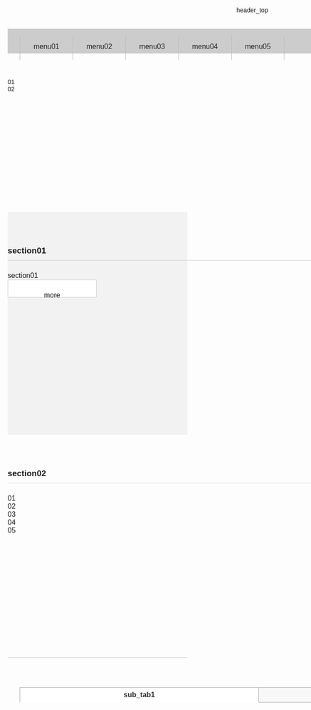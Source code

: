 <html lang="ko">
<head>
<meta charset="UTF-8">
<title>Document</title>
<link rel="stylesheet" href="https://www.newmedu.com/common/css/owl.carousel.min.css" >
<link rel="stylesheet" href="animate.min.css" >
<script src="https://code.jquery.com/jquery-2.2.4.min.js" integrity="sha256-BbhdlvQf/xTY9gja0Dq3HiwQF8LaCRTXxZKRutelT44=" crossorigin="anonymous"></script>
<script src="https://www.newmedu.com/common/js/owl.carousel.js"></script>
<link>
<style>
container-lg {max-width: 100%;}
.px-3 {padding: 0!important;}
.markdown-body h1 {display: none;}
.markdown-body ul, .markdown-body ol {margin: 0; padding: 0;}
* {margin: 0; padding: 0; box-sizing: border-box;}
body {font-family: 'Noto Sans KR', sans-serif;}
ul {list-style: none; }
a {text-decoration: none;}
table {border-collapse: collapse; width: 100%;}
table caption {width: 0; height: 0; font-size: 0;}
.cont_wrap {display: inline-block; width: 100%;}
.section_cont {width: 1100px; height: 100%; margin: 0 auto; font-size: 16px; }
.section_cont > h3 {display: inline-block; width: 100%; margin-bottom: 25px; padding-bottom: 10px; border-bottom: 1px solid #d0d0d0;}
.section_inner {padding: 50px 0 75px 0;}
.f_left {float: left;}
.f_right {float: right;}
.cont_w2, .cont_w3, .cont_w4 {float: left; display: inline-block;}
.cont_w2 {width: 49%; margin-left: 2%;}
.cont_w3 {width: 32%; margin-left: 2%;}
.cont_w4 {width: 23.5%; margin-left: 2%;}
.cont_w2:first-child, .cont_w3:first-child, .cont_w4:first-child {margin-left: 0;}
.tab_container .tab_content {width:100%;}
.tab_content {display: none;}
.tabs ul {display: inline-block; width: 100%;}
.tabs li {float: left; width: 50%; text-align: center; border: 1px solid #aaa; background: #f8f8f8;}
.tabs li:nth-child(1) {border-right: none;}
.tabs li a {display: block; width: 100%; line-height: 2; color: #333;}
.tabs li.active {border-bottom-color: #fff; background: #fff;}
.tabs li.active a {font-weight: bold;}
.owl-nav, .owl-dots {display: block; text-align: center;} 
.owl-nav .owl-prev, .owl-nav .owl-next{ display:inline-block; } 
.owl-dots .owl-dot {display: inline-block;} 
.owl-controls .owl-page span.owl-numbers {display: block; width: auto; height: auto; font-size: 20px;}    
header, footer {min-width: 1100px;}
header {position: relative;}
.header_top {height: 50px;}
.header_menu {position: absolute; top: 50px; left: 0; display: inline-block; width: 100%; height: 55px; border-top: 1px solid #bbb; border-bottom: 1px solid #bbb; background: #ccc; z-index: 9;}
.header_menu_fixed {position: fixed; top: 0;}
.ul_mainmenu {}
.ul_mainmenu > li {float: left; display: inline-block; border-right: 1px solid #bbb;}
.ul_mainmenu > li:first-child {border-left: 1px solid #bbb;}
.ul_mainmenu > li > a {display: inline-block; height: 53px; padding: 15px 30px; line-height: 1; color: #222;}
.ul_mainmenu > li > a:hover {background: #fff;}
.ul_mainmenu li > a:after {display:block; width: 100%; padding-bottom: 4px; content: ''; border-bottom: solid 2px #114de3; transform: scaleX(0); transition: transform 250ms ease-in-out;}
.ul_mainmenu li > a:hover:after, .ul_mainmenu li > a:focus:after {transform: scaleX(1);}
footer {background: #ddd;}
main {padding-top: 55px;}
.main_container {height: 300px;}
.section01, .section02 {height: 500px;}
.section01 {background: #f2f2f2;}
.section02 {}
.section02-owl-wrapper {position: relative;}
.section02-owl-wrapper .owl-dots {position: absolute; bottom: 10px; right: 60px;}
.section03 {border-top: 1px solid #ccc;}
.btn_wh {position: relative; display: inline-block; width: 200px; height: 40px; line-height: 36px; text-align: center; background: #fff; border: 1px solid #ccc; border-radius: 2px;}
.btn_wh > p {position: absolute; top: 0; left: 0; width: 100%; height: 100%;}
.btn_wh:hover p.btn_text {color: #222; z-index: 1;}
.btn_wh:hover p.btn_bg {animation: roll_img 1s; animation-fill-mode: both; width: 0; background: #ccc;}
 @keyframes roll_img{0%{width: 0}100%,to{width: 200px}}
.banner_right {position: absolute; right: calc(50% - 730px); top: 85px; width: 130px; margin-top: 400px; z-index: 9;}
.banner_right_fixed {position: fixed; margin-top: 0;}    
.banner_wrap { border: 1px solid #ccc; background: #fff; border-radius: 10px;}
.ul_rmenu > li {border-top: 1px dotted #ccc;}
.ul_rmenu > li:first-child {border-top: none;}
.ul_rmenu > li > a {display: inline-block; width: 100%; line-height: 2; text-align: center; color: #333;}
</style>
<script>
$(document).ready( function() {
    $('.main-carousel').owlCarousel({
        autoplay: true,
        autoplayHoverPause: true,
        autoplayTimeout: 5000,
        autoplaySpeed: 800,
        center: true,
        items: 1,
        stagePadding: 0,
        loop: true,
        margin: 0,
        nav: false,
//        navText:['<span class="ic_slider_prev02"></span>', '<span class="ic_slider_next02"></span>'],
        navgation: true,
        pagination: false,
        paginationNumbers: false,
        dots: true
    });
    $('.section02-carousel').owlCarousel({
        autoplay: true,
        autoplayHoverPause: true,
        autoplayTimeout: 5000,
        autoplaySpeed: 800,
        center: true,
        items: 4,
        stagePadding: 0,
        loop: true,
        margin: 0,
        nav: false,
        navgation: true,
        pagination: true,
        paginationNumbers: true,
        dots: true
    });
    $(".tab_container").each(function () {
      $(this).children(".tabs li:first").addClass("active");
      $(this).children(".tab_content").first().show();
    });
    $(".tabs li a").click(function () {
      $(this).parent().siblings("li").removeClass("active");
      $(this).parent().addClass("active");
      $(this).parent().parent().parent().parent().find(".tab_content").hide();
      var activeTab = $(this).attr("title");
      $("#" + activeTab).show();
    });
});
$(window).scroll( function() {
      if($(document).scrollTop() > $('.main_container').offset().top + 300) {
        $('.banner_right').addClass('banner_right_fixed');
      }
      else {
        $('.banner_right').removeClass('banner_right_fixed');
      }
});    
$(window).scroll( function() {
      if($(document).scrollTop() > 50) {
        $('.header_menu').addClass('header_menu_fixed');
      }
      else {
        $('.header_menu').removeClass('header_menu_fixed');
      }
}); 
$(window).on('load', function() {
    $(".section_main video").trigger("play");
});
</script>
</head>
<body>
<header>
    <div class="header_top">
        header_top
    </div>
    <div class="header_menu">
        <div class="section_cont">
            <ul class="ul_mainmenu">
                <li><a href="#">menu01</a></li>
                <li><a href="#">menu02</a></li>
                <li><a href="#">menu03</a></li>
                <li><a href="#">menu04</a></li>
                <li><a href="#">menu05</a></li>
            </ul>
        </div>
    </div>
</header>
<main>
    <div class="main_container">
        <div class="owl-wrapper main-owl-wrapper">
            <div class="main-carousel owl-carousel owl-theme">
              <div class="item">01</div>
              <div class="item">02</div>
            </div>
        </div>
    </div>
    <div class="section01 section_inner">
        <div class="section_cont">
            <h3>section01</h3>
            section01<br />
            <a href="#" class="btn_wh"><p class="btn_text">more</p><p class="btn_bg"></p></a>
        </div>
    </div>
    <div class="section02 section_inner">
        <div class="section_cont">
            <h3>section02</h3>
<!--
            <div class="cont_w4">cont_w4</div>
            <div class="cont_w4">cont_w4</div>
            <div class="cont_w4">cont_w4</div>
            <div class="cont_w4">cont_w4</div>
-->
            <div class="owl-wrapper section02-owl-wrapper">
                <div class="section02-carousel owl-carousel owl-theme">
                  <div class="item"><a href="#" target="_blank">01</a></div>
                  <div class="item"><a href="#" target="_blank">02</a></div>
                  <div class="item"><a href="#" target="_blank">03</a></div>
                  <div class="item"><a href="#" target="_blank">04</a></div>
                  <div class="item"><a href="#" target="_blank">05</a></div>
                </div>
            </div>
        </div>
    </div>
    <div class="section03 section_inner">
        <div class="section_cont">
            <div class="tab_container tab_container_sub">
            <div class="tabs">
                <ul>
                    <li class="sub_tab1 active"><a href="javascript:;" title="sub_tab1">sub_tab1</a></li>
                    <li class="sub_tab2"><a href="javascript:;" title="sub_tab2">sub_tab2</a></li>
                </ul>
            </div>
            <div id="sub_tab1" class="tab_content">
                sub_tab1<br />sub_tab1<br />sub_tab1<br />
            </div>
            <div id="sub_tab2" class="tab_content">
                sub_tab2<br />sub_tab2<br />
            </div>
        </div>
        </div>
    </div>
    <div class="banner_right">
        <div class="banner_wrap">
            <ul class="ul_rmenu">
                <li><a href="#">rmenu01</a></li>
                <li><a href="#">rmenu02</a></li>
                <li><a href="#">rmenu03</a></li>
                <li><a href="#">rmenu04</a></li>
            </ul>
        </div>
    </div>
</main>
<footer>footer</footer>
</body>
</html>